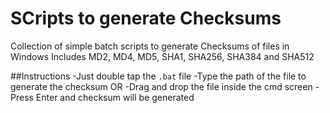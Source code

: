 # SCripts to generate Checksums
Collection of simple batch scripts to generate Checksums of files in Windows
Includes MD2, MD4, MD5, SHA1, SHA256, SHA384 and SHA512

##Instructions
-Just double tap the `.bat` file
-Type the path of the file to generate the checksum
  OR
-Drag and drop the file inside the cmd screen
-Press Enter and checksum will be generated